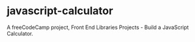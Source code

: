 # javascript-calculator
A freeCodeCamp project, Front End Libraries Projects - Build a JavaScript Calculator.
